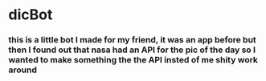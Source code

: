 # dicBot

### this is a little bot I made for my friend, it was an app before but then I found out that nasa had an API for the pic of the day so I wanted to make something the the API insted of me shity work around
